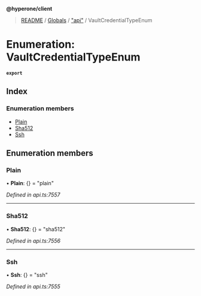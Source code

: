 **@hyperone/client**

> [README](../README.md) / [Globals](../globals.md) / ["api"](../modules/_api_.md) / VaultCredentialTypeEnum

# Enumeration: VaultCredentialTypeEnum

**`export`** 

## Index

### Enumeration members

* [Plain](_api_.vaultcredentialtypeenum.md#plain)
* [Sha512](_api_.vaultcredentialtypeenum.md#sha512)
* [Ssh](_api_.vaultcredentialtypeenum.md#ssh)

## Enumeration members

### Plain

•  **Plain**: {} = "plain"

*Defined in api.ts:7557*

___

### Sha512

•  **Sha512**: {} = "sha512"

*Defined in api.ts:7556*

___

### Ssh

•  **Ssh**: {} = "ssh"

*Defined in api.ts:7555*

